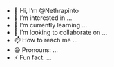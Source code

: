 - 👋 Hi, I’m @Nethrapinto
- 👀 I’m interested in ...
- 🌱 I’m currently learning ...
- 💞️ I’m looking to collaborate on ...
- 📫 How to reach me ...
- 😄 Pronouns: ...
- ⚡ Fun fact: ...

<!---
Nethrapinto/Nethrapinto is a ✨ special ✨ repository because its `README.md` (this file) appears on your GitHub profile.
You can click the Preview link to take a look at your changes.
--->
